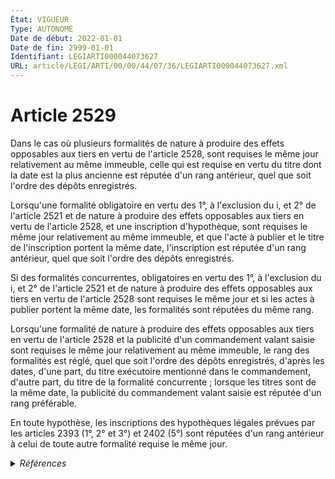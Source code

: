 ```yaml
---
État: VIGUEUR
Type: AUTONOME
Date de début: 2022-01-01
Date de fin: 2999-01-01
Identifiant: LEGIARTI000044073627
URL: article/LEGI/ARTI/00/00/44/07/36/LEGIARTI000044073627.xml
---
```


<h1>Article 2529</h1>

Dans le cas où plusieurs formalités de nature à produire des effets opposables
aux tiers en vertu de l'article 2528, sont requises le même jour relativement au
même immeuble, celle qui est requise en vertu du titre dont la date est la plus
ancienne est réputée d'un rang antérieur, quel que soit l'ordre des dépôts
enregistrés.<br />

Lorsqu'une formalité obligatoire en vertu des 1°, à l'exclusion du i, et 2° de
l'article 2521 et de nature à produire des effets opposables aux tiers en vertu
de l'article 2528, et une inscription d'hypothèque, sont requises le même jour
relativement au même immeuble, et que l'acte à publier et le titre de
l'inscription portent la même date, l'inscription est réputée d'un rang
antérieur, quel que soit l'ordre des dépôts enregistrés.<br />

Si des formalités concurrentes, obligatoires en vertu des 1°, à l'exclusion du
i, et 2° de l'article 2521 et de nature à produire des effets opposables aux
tiers en vertu de l'article 2528 sont requises le même jour et si les actes à
publier portent la même date, les formalités sont réputées du même rang.<br />

Lorsqu'une formalité de nature à produire des effets opposables aux tiers en
vertu de l'article 2528 et la publicité d'un commandement valant saisie sont
requises le même jour relativement au même immeuble, le rang des formalités est
réglé, quel que soit l'ordre des dépôts enregistrés, d'après les dates, d'une
part, du titre exécutoire mentionné dans le commandement, d'autre part, du titre
de la formalité concurrente ; lorsque les titres sont de la même date, la
publicité du commandement valant saisie est réputée d'un rang préférable.<br />

En toute hypothèse, les inscriptions des hypothèques légales prévues par les
articles 2393 (1°, 2° et 3°) et 2402 (5°) sont réputées d'un rang antérieur à
celui de toute autre formalité requise le même jour.


<details>
  <summary><em>Références</em></summary>

  <h2>Articles faisant référence à l'article</h2>
  
  <ul>
    <li>
      <a href="https://legal.tricoteuses.fr//redirection/LEGIARTI000022233403?vers=git&vers=legifrance">Code civil - article 2521 AUTONOME VIGUEUR, en vigueur depuis le 2010-05-08</a> CITATION cible
    </li>
    <li>
      <a href="https://legal.tricoteuses.fr//redirection/LEGIARTI000045404586?vers=git&vers=legifrance">Code civil - article 2393 AUTONOME VIGUEUR, en vigueur depuis le 2023-01-01</a> CITATION cible
    </li>
    <li>
      <a href="https://legal.tricoteuses.fr//redirection/LEGIARTI000044072181?vers=git&vers=legifrance">Code civil - article 2393 AUTONOME MODIFIE_MORT_NE, en vigueur du 2022-01-01 au 2021-12-31</a> CITATION cible
    </li>
    <li>
      <a href="https://legal.tricoteuses.fr//redirection/LEGIARTI000006450794?vers=git&vers=legifrance">Code civil - article 2521 AUTONOME MODIFIE, en vigueur du 2006-03-24 au 2009-05-14</a> CITATION cible
    </li>
    <li>
      <a href="https://legal.tricoteuses.fr//redirection/LEGIARTI000044981734?vers=git&vers=legifrance">Code civil - article 2393 AUTONOME MODIFIE, en vigueur du 2022-01-01 au 2023-01-01</a> CITATION cible
    </li>
    <li>
      <a href="https://legal.tricoteuses.fr//redirection/LEGIARTI000006449321?vers=git&vers=legifrance">Code civil - article 2393 AUTONOME MODIFIE, en vigueur du 2006-03-24 au 2022-01-01</a> CITATION cible
    </li>
    <li>
      <a href="https://legal.tricoteuses.fr//redirection/LEGIARTI000044045498?vers=git&vers=legifrance">Ordonnance n° 2021-1192 du 15 septembre 2021 portant réforme du droit des sûretés - article 36 PARTIELLEMENT_MODIF VIGUEUR, en vigueur depuis le 2021-09-17</a> MODIFIE source
    </li>
    <li>
      <a href="https://legal.tricoteuses.fr//redirection/LEGIARTI000020616136?vers=git&vers=legifrance">Code civil - article 2521 AUTONOME MODIFIE, en vigueur du 2009-05-14 au 2010-05-08</a> CITATION cible
    </li>
    <li>
      <a href="https://legal.tricoteuses.fr//redirection/LEGIARTI000044072139?vers=git&vers=legifrance">Code civil - article 2402 AUTONOME VIGUEUR, en vigueur depuis le 2022-01-01</a> CITATION cible
    </li>
    <li>
      <a href="https://legal.tricoteuses.fr//redirection/LEGIARTI000006450855?vers=git&vers=legifrance">Code civil - article 2528 AUTONOME VIGUEUR, en vigueur depuis le 2006-03-24</a> CITATION cible
    </li>
    <li>
      <a href="https://legal.tricoteuses.fr//redirection/LEGIARTI000006449421?vers=git&vers=legifrance">Code civil - article 2402 AUTONOME TRANSFERE, en vigueur du 2006-03-24 au 2021-09-17</a> CITATION cible
    </li>
  </ul>
  
  <h2>Références faites par l'article</h2>
  
  <ul>
    <li>
      2021-09-15 MODIFIE cible <a href="https://legal.tricoteuses.fr//redirection/LEGIARTI000044045498?vers=git&vers=legifrance">Ordonnance n° 2021-1192 du 15 septembre 2021 portant réforme du droit des sûretés - article 36 PARTIELLEMENT_MODIF VIGUEUR, en vigueur depuis le 2021-09-17</a>
    </li>
    <li>
      2999-01-01 CONCORDANCE source <a href="https://legal.tricoteuses.fr//redirection/LEGIARTI000006448448?vers=git&vers=legifrance">Code civil - article 2323 AUTONOME MODIFIE_MORT_NE, en vigueur du 2008-01-01 au 2006-03-24</a>
    </li>
    <li>
      2999-01-01 CONCORDE cible <a href="https://legal.tricoteuses.fr//redirection/LEGIARTI000006448448?vers=git&vers=legifrance">Code civil - article 2323 AUTONOME MODIFIE_MORT_NE, en vigueur du 2008-01-01 au 2006-03-24</a>
    </li>
    <li>
      2999-01-01 CITATION source <a href="https://legal.tricoteuses.fr//redirection/LEGIARTI000006449321?vers=git&vers=legifrance">Code civil - article 2393 AUTONOME MODIFIE, en vigueur du 2006-03-24 au 2022-01-01</a>
    </li>
    <li>
      2999-01-01 CITATION source <a href="https://legal.tricoteuses.fr//redirection/LEGIARTI000006449421?vers=git&vers=legifrance">Code civil - article 2402 AUTONOME TRANSFERE, en vigueur du 2006-03-24 au 2021-09-17</a>
    </li>
    <li>
      2999-01-01 CITATION source <a href="https://legal.tricoteuses.fr//redirection/LEGIARTI000006450794?vers=git&vers=legifrance">Code civil - article 2521 AUTONOME MODIFIE, en vigueur du 2006-03-24 au 2009-05-14</a>
    </li>
    <li>
      2999-01-01 CITATION source <a href="https://legal.tricoteuses.fr//redirection/LEGIARTI000006450855?vers=git&vers=legifrance">Code civil - article 2528 AUTONOME VIGUEUR, en vigueur depuis le 2006-03-24</a>
    </li>
    <li>
      CODIFICATION source Loi 1804-03-15
    </li>
  </ul>
</details>
